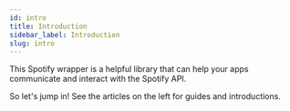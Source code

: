```yaml
---
id: intro
title: Introduction
sidebar_label: Introduction
slug: intro
---
```

This Spotify wrapper is a helpful library that can help your apps communicate and interact with the Spotify API.  
  
So let's jump in! See the articles on the left for guides and introductions.